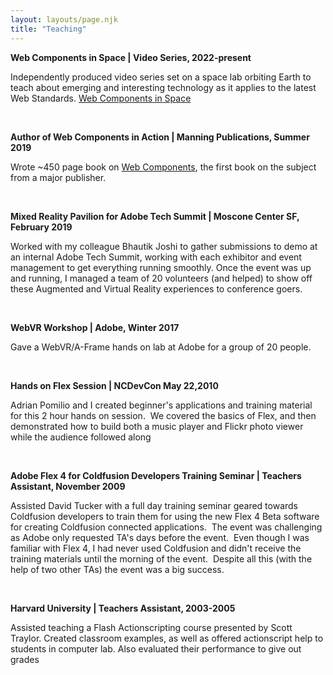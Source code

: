 ```yaml
---
layout: layouts/page.njk
title: "Teaching"
---
```


**Web Components in Space | Video Series, 2022-present**

Independently produced video series set on a space lab orbiting Earth to teach about emerging and interesting technology as it applies to the latest Web Standards. [Web Components in Space](http://webcomponents.space)

 

**Author of Web Components in Action | Manning Publications, Summer 2019**

Wrote ~450 page book on [Web Components](https://www.manning.com/books/web-components-in-action), the first book on the subject from a major publisher.

 

**Mixed Reality Pavilion for Adobe Tech Summit | Moscone Center SF, February 2019**

Worked with my colleague Bhautik Joshi to gather submissions to demo at an internal Adobe Tech Summit, working with each exhibitor and event management to get everything running smoothly. Once the event was up and running, I managed a team of 20 volunteers (and helped) to show off these Augmented and Virtual Reality experiences to conference goers.

 

**WebVR Workshop | Adobe, Winter 2017**

Gave a WebVR/A-Frame hands on lab at Adobe for a group of 20 people.

 

**Hands on Flex Session | NCDevCon May 22,2010**

Adrian Pomilio and I created beginner's applications and training material for this 2 hour hands on session.  We covered the basics of Flex, and then demonstrated how to build both a music player and Flickr photo viewer while the audience followed along

 

**Adobe Flex 4 for Coldfusion Developers Training Seminar | Teachers Assistant, November 2009**

Assisted David Tucker with a full day training seminar geared towards Coldfusion developers to train them for using the new Flex 4 Beta software for creating Coldfusion connected applications.  The event was challenging as Adobe only requested TA's days before the event.  Even though I was familiar with Flex 4, I had never used Coldfusion and didn't receive the training materials until the morning of the event.  Despite all this (with the help of two other TAs) the event was a big success.

 

**Harvard University | Teachers Assistant, 2003-2005**

Assisted teaching a Flash Actionscripting course presented by Scott Traylor. Created classroom examples, as well as offered actionscript help to students in computer lab. Also evaluated their performance to give out grades
